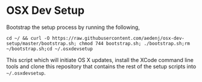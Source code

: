 # OSX Dev Setup

Bootstrap the setup process by running the following, 

```
cd ~/ && curl -O https://raw.githubusercontent.com/aedenj/osx-dev-setup/master/bootstrap.sh; chmod 744 bootstrap.sh; ./bootstrap.sh;rm ~/bootstrap.sh;cd ~/.osxdevsetup
```

This script which will initiate OS X updates, install the XCode command line tools and clone this repository that contains the rest of the setup scripts into `~/.osxdevsetup`.

